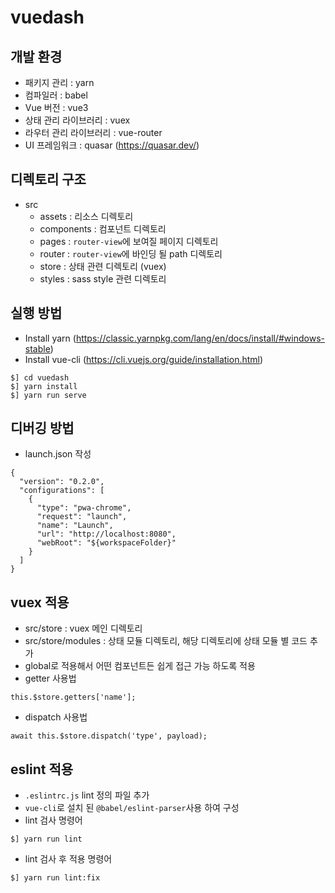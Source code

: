 # vuedash

## 개발 환경
 - 패키지 관리 : yarn
 - 컴파일러 : babel
 - Vue 버전 : vue3
 - 상태 관리 라이브러리 : vuex
 - 라우터 관리 라이브러리 : vue-router
 - UI 프레임워크 : quasar (https://quasar.dev/)

## 디렉토리 구조
 - src
   * assets : 리소스 디렉토리
   * components : 컴포넌트 디렉토리
   * pages : `router-view`에 보여질 페이지 디렉토리
   * router : `router-view`에 바인딩 될 path 디렉토리
   * store : 상태 관련 디렉토리 (vuex)
   * styles : sass style 관련 디렉토리

## 실행 방법
 - Install yarn (https://classic.yarnpkg.com/lang/en/docs/install/#windows-stable)
 - Install vue-cli (https://cli.vuejs.org/guide/installation.html)
```
$] cd vuedash
$] yarn install
$] yarn run serve
```

## 디버깅 방법
 - launch.json 작성
```
{
  "version": "0.2.0",
  "configurations": [
    {
      "type": "pwa-chrome",
      "request": "launch",
      "name": "Launch",
      "url": "http://localhost:8080",
      "webRoot": "${workspaceFolder}"
    }
  ]
}
```

## vuex 적용
 - src/store : vuex 메인 디렉토리
 - src/store/modules : 상태 모듈 디렉토리, 해당 디렉토리에 상태 모듈 별 코드 추가
 - global로 적용해서 어떤 컴포넌트든 쉽게 접근 가능 하도록 적용
 - getter 사용법
```
this.$store.getters['name'];
```
 - dispatch 사용법
```
await this.$store.dispatch('type', payload);
```

## eslint 적용
 - `.eslintrc.js` lint 정의 파일 추가
 - `vue-cli`로 설치 된 `@babel/eslint-parser`사용 하여 구성
 - lint 검사 명령어
```
$] yarn run lint
```
 - lint 검사 후 적용 명령어
```
$] yarn run lint:fix
```
